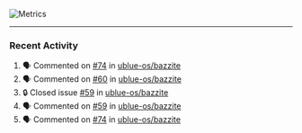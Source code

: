 ![Metrics](https://metrics.lecoq.io/KyleGospo?template=classic&base=header%2C%20activity%2C%20community%2C%20repositories%2C%20metadata&base.indepth=false&base.hireable=false&base.skip=false&config.timezone=America%2FLos_Angeles)

---
### Recent Activity
<!--START_SECTION:activity-->
1. 🗣 Commented on [#74](https://github.com/ublue-os/bazzite/issues/74#issuecomment-1655068800) in [ublue-os/bazzite](https://github.com/ublue-os/bazzite)
2. 🗣 Commented on [#60](https://github.com/ublue-os/bazzite/issues/60#issuecomment-1655043071) in [ublue-os/bazzite](https://github.com/ublue-os/bazzite)
3. 🔒 Closed issue [#59](https://github.com/ublue-os/bazzite/issues/59) in [ublue-os/bazzite](https://github.com/ublue-os/bazzite)
4. 🗣 Commented on [#59](https://github.com/ublue-os/bazzite/issues/59#issuecomment-1654983247) in [ublue-os/bazzite](https://github.com/ublue-os/bazzite)
5. 🗣 Commented on [#74](https://github.com/ublue-os/bazzite/issues/74#issuecomment-1654980841) in [ublue-os/bazzite](https://github.com/ublue-os/bazzite)
<!--END_SECTION:activity-->
